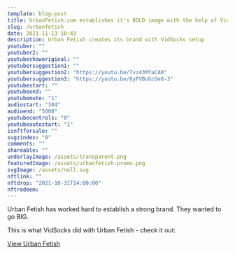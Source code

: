 ```yaml
---
template: blog-post
title: UrbanFetish.com establishes it's BOLD image with the help of VidSocks innovative portfolio features for photographers
slug: /urbanfetish
date: 2021-11-13 10:43
description: Urban Fetish creates its brand with VidSocks setup
youtuber: ""
youtuber2: ""
youtubeshoworiginal: ""
youtubersuggestion1: ""
youtubersuggestion2: "https://youtu.be/7vz43MYaCA0"
youtubersuggestion3: "https://youtu.be/8yFVBuGcOe8-3"
youtubestart: ""
youtubeend: ""
youtubemute: "1"
audiostart: "304"
audioend: "5000"
youtubecontrols: "0"
youtubeautostart: "1"
isnftforsale: ""
svgzindex: "0"
comments: ""
shareable: ""
underlayImage: /assets/transparent.png
featuredImage: /assets/urbanfetish-promo.png
svgImage: /assets/null.svg
nftlink: ""
nftdrop: "2021-10-31T14:00:00"
nftredeem:
---
```


Urban Fetish has worked hard to establish a strong brand. They wanted to go BIG. 

 This is what VidSocks did with Urban Fetish - check it out:

<a class="button fire " href="https://urbanfetish.com">View Urban Fetish</a>

